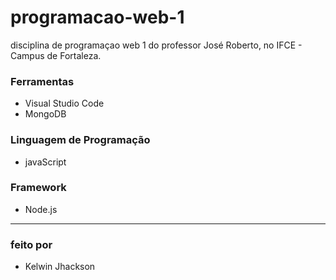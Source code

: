 # programacao-web-1
disciplina de programaçao web 1 do professor José Roberto, no IFCE - Campus de Fortaleza.

### Ferramentas
- Visual Studio Code
- MongoDB

### Linguagem de Programação
- javaScript

### Framework
- Node.js


---

### feito por
- Kelwin Jhackson
